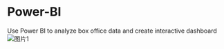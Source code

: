 # Power-BI
Use Power BI to analyze box office data and create interactive dashboard
![图片1](https://github.com/haodata/Power-BI/assets/146655158/595d2372-cf04-4ba6-b0fc-bdf3a9636709)

